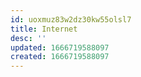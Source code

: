 ```yaml
---
id: uoxmuz83w2dz30kw55olsl7
title: Internet
desc: ''
updated: 1666719588097
created: 1666719588097
---
```

